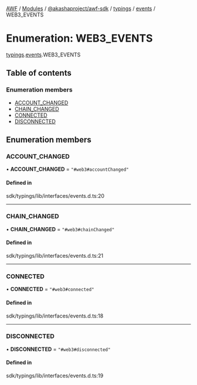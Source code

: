 [AWF](../README.md) / [Modules](../modules.md) / [@akashaproject/awf-sdk](../modules/akashaproject_awf_sdk.md) / [typings](../modules/akashaproject_awf_sdk.typings.md) / [events](../modules/akashaproject_awf_sdk.typings.events.md) / WEB3\_EVENTS

# Enumeration: WEB3\_EVENTS

[typings](../modules/akashaproject_awf_sdk.typings.md).[events](../modules/akashaproject_awf_sdk.typings.events.md).WEB3_EVENTS

## Table of contents

### Enumeration members

- [ACCOUNT\_CHANGED](akashaproject_awf_sdk.typings.events.WEB3_EVENTS.md#account_changed)
- [CHAIN\_CHANGED](akashaproject_awf_sdk.typings.events.WEB3_EVENTS.md#chain_changed)
- [CONNECTED](akashaproject_awf_sdk.typings.events.WEB3_EVENTS.md#connected)
- [DISCONNECTED](akashaproject_awf_sdk.typings.events.WEB3_EVENTS.md#disconnected)

## Enumeration members

### ACCOUNT\_CHANGED

• **ACCOUNT\_CHANGED** = `"#web3#accountChanged"`

#### Defined in

sdk/typings/lib/interfaces/events.d.ts:20

___

### CHAIN\_CHANGED

• **CHAIN\_CHANGED** = `"#web3#chainChanged"`

#### Defined in

sdk/typings/lib/interfaces/events.d.ts:21

___

### CONNECTED

• **CONNECTED** = `"#web3#connected"`

#### Defined in

sdk/typings/lib/interfaces/events.d.ts:18

___

### DISCONNECTED

• **DISCONNECTED** = `"#web3#disconnected"`

#### Defined in

sdk/typings/lib/interfaces/events.d.ts:19

